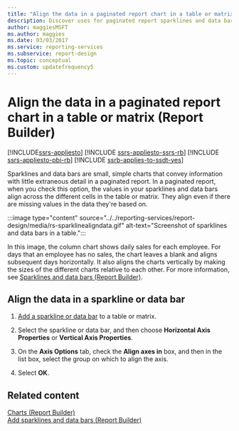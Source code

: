 ```yaml
---
title: "Align the data in a paginated report chart in a table or matrix"
description: Discover uses for paginated report sparklines and data bars in Report Builder. These small, simple charts convey information with the minimum amount of detail.
author: maggiesMSFT
ms.author: maggies
ms.date: 03/03/2017
ms.service: reporting-services
ms.subservice: report-design
ms.topic: conceptual
ms.custom: updatefrequency5
---
```

# Align the data in a paginated report chart in a table or matrix (Report Builder)

[!INCLUDE[ssrs-appliesto](../../includes/ssrs-appliesto.md)] [!INCLUDE [ssrs-appliesto-ssrs-rb](../../includes/ssrs-appliesto-ssrs-rb.md)] [!INCLUDE [ssrs-appliesto-pbi-rb](../../includes/ssrs-appliesto-pbi-rb.md)] [!INCLUDE [ssrb-applies-to-ssdt-yes](../../includes/ssrb-applies-to-ssdt-yes.md)]

  Sparklines and data bars are small, simple charts that convey information with little extraneous detail in a paginated report. In a paginated report, when you check this option, the values in your sparklines and data bars align across the different cells in the table or matrix. They align even if there are missing values in the data they're based on.  
  
 :::image type="content" source="../../reporting-services/report-design/media/rs-sparklinealigndata.gif" alt-text="Screenshot of sparklines and data bars in a table.":::
 
  
 In this image, the column chart shows daily sales for each employee. For days that an employee has no sales, the chart leaves a blank and aligns subsequent days horizontally. It also aligns the charts vertically by making the sizes of the different charts relative to each other. For more information, see [Sparklines and data bars &#40;Report Builder&#41;](../../reporting-services/report-design/sparklines-and-data-bars-report-builder-and-ssrs.md).  
  
## Align the data in a sparkline or data bar  
  
1.  [Add a sparkline or data bar](../../reporting-services/report-design/add-sparklines-and-data-bars-report-builder-and-ssrs.md) to a table or matrix.  
  
1. Select the sparkline or data bar, and then choose **Horizontal Axis Properties** or **Vertical Axis Properties**.  
  
1.  On the **Axis Options** tab, check the **Align axes in** box, and then in the list box, select the group on which to align the axis.  
  
1.  Select **OK**.
  
## Related content 
 [Charts &#40;Report Builder&#41;](../../reporting-services/report-design/charts-report-builder-and-ssrs.md)   
 [Add sparklines and data bars &#40;Report Builder&#41;](../../reporting-services/report-design/add-sparklines-and-data-bars-report-builder-and-ssrs.md)  
  
  
